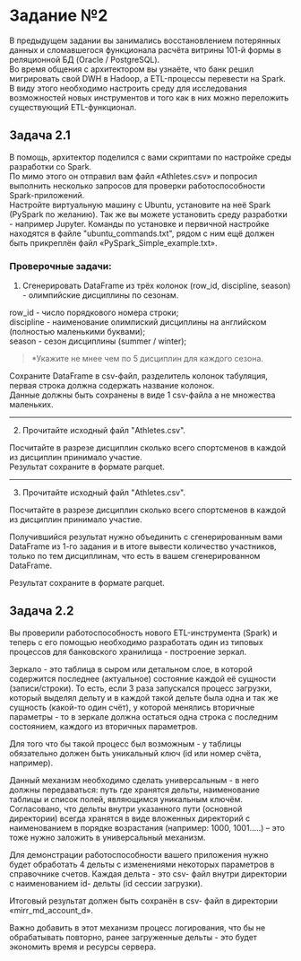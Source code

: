 # Задание №2  

В предыдущем задании вы занимались восстановлением потерянных данных и сломавшегося функционала расчёта витрины 101-й формы в реляционной БД (Oracle / PostgreSQL).  
Во время общения с архитектором вы узнаёте, что банк решил мигрировать свой DWH в Hadoop, а ETL-процессы перевести на Spark.  
В виду этого необходимо настроить среду для исследования возможностей новых инструментов и того как в них можно переложить существующий ETL-функционал.  

## Задача 2.1

В помощь, архитектор поделился с вами скриптами по настройке среды разработки со Spark.  
По мимо этого он отправил вам файл «Athletes.csv» и попросил выполнить несколько запросов для проверки работоспособности Spark-приложений.  
Настройте виртуальную машину с Ubuntu, установите на неё Spark (PySpark по желанию). 
Так же вы можете установить среду разработки - например Jupyter. 
Команды по установке и первичной настройке находятся в файле "ubuntu_commands.txt", рядом с ним ещё должен быть прикреплён файл «PySpark_Simple_example.txt».


### Проверочные задачи:

1) Сгенерировать DataFrame из трёх колонок (row_id, discipline, season) - олимпийские дисциплины по сезонам.  

row_id - число порядкового номера строки;  
discipline - наименование олимпиский дисциплины на английском (полностью маленькими буквами);  
season - сезон дисциплины (summer / winter);  
> *Укажите не мнее чем по 5 дисциплин для каждого сезона.  

Сохраните DataFrame в csv-файл, разделитель колонок табуляция, первая строка должна содержать название колонок.  
Данные должны быть сохранены в виде 1 csv-файла а не множества маленьких.  

---------------------------------------------------------------------------------

2) Прочитайте исходный файл "Athletes.csv".  

Посчитайте в разрезе дисциплин сколько всего спортсменов в каждой из дисциплин принимало участие.  
Результат сохраните в формате parquet.  

---------------------------------------------------------------------------------

3) Прочитайте исходный файл "Athletes.csv".

Посчитайте в разрезе дисциплин сколько всего спортсменов в каждой из дисциплин принимало участие.

Получившийся результат нужно объединить с сгенерированным вами DataFrame из 1-го задания и в итоге вывести количество участников, только по тем дисциплинам, что есть в вашем сгенерированном DataFrame.

Результат сохраните в формате parquet.


## Задача 2.2

Вы проверили работоспособность нового ETL-инструмента (Spark) и теперь с его помощью необходимо разработать один из типовых процессов для банковского хранилища - построение зеркал.  

Зеркало - это таблица в сыром или детальном слое, в которой содержится последнее (актуальное) состояние каждой еë сущности (записи/строки).
То есть, если 3 раза запускался процесс загрузки, который выделял дельту и в каждой такой дельте была одна и так же сущность (какой-то один счëт), у которой менялись вторичные параметры - то в зеркале должна остаться одна строка с последним состоянием, каждого из вторичных параметров.  

Для того что бы такой процесс был возможным - у таблицы обязательно должен быть уникальный ключ (id или номер счëта, например).  

Данный механизм необходимо сделать универсальным - в него должны передаваться:  путь где хранятся дельты, наименование таблицы и список полей, являющимся уникальным ключём. Согласовано, что дельты внутри указанного пути (основной директории) всегда хранятся в виде вложенных директорий с наименованием в порядке возрастания (например: 1000, 1001…..) – это тоже нужно заложить в универсальный механизм.  

Для демонстрации работоспособности вашего приложения нужно будет обработать 4 дельты с изменениями некоторых параметров в справочнике счетов. Каждая дельта - это csv- файл внутри директории с наименованием id- дельты (id сессии загрузки).  

Итоговый результат должен быть сохранëн в csv- файл в директории «mirr_md_account_d».  

Важно добавить в этот механизм процесс логирования, что бы не обрабатывать повторно, ранее загруженные дельты - это будет экономить время и ресурсы сервера.  

